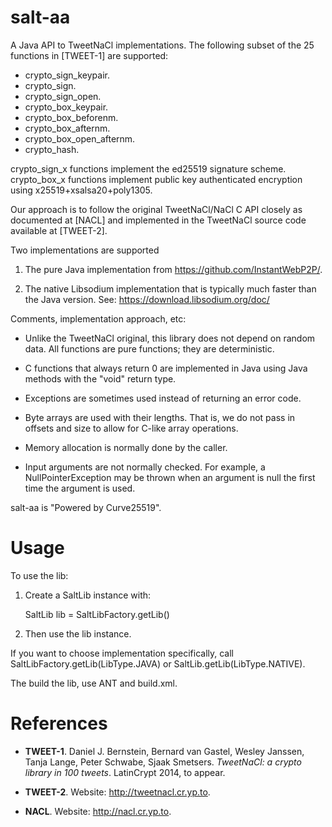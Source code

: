 salt-aa
=======

A Java API to TweetNaCl implementations. The following subset of the 
25 functions in [TWEET-1] are supported:

* crypto_sign_keypair.
* crypto_sign.
* crypto_sign_open.
* crypto_box_keypair.
* crypto_box_beforenm.
* crypto_box_afternm.
* crypto_box_open_afternm.
* crypto_hash.

crypto_sign_x functions implement the ed25519 signature scheme.
crypto_box_x functions implement public key authenticated encryption 
using x25519+xsalsa20+poly1305.

Our approach is to follow the original TweetNaCl/NaCl C API closely
as documented at [NACL] and implemented in the TweetNaCl source code
available at [TWEET-2].

Two implementations are supported

1. The pure Java implementation from 
   https://github.com/InstantWebP2P/.
   
2. The native Libsodium implementation that is typically
much faster than the Java version. See: 
    https://download.libsodium.org/doc/

Comments, implementation approach, etc:

* Unlike the TweetNaCl original, this library does not depend on random 
  data. All functions are pure functions; they are deterministic.
  
* C functions that always return 0 are implemented in Java using 
  Java methods with the "void" return type.
  
* Exceptions are sometimes used instead of returning an error code.

* Byte arrays are used with their lengths. That is, we do not pass in 
  offsets and size to allow for C-like array operations.
  
* Memory allocation is normally done by the caller.

* Input arguments are not normally checked. 
  For example, a NullPointerException may be thrown when an argument is null
  the first time the argument is used.

salt-aa is "Powered by Curve25519".


Usage
=====

To use the lib:

1. Create a SaltLib instance with:

    SaltLib lib = SaltLibFactory.getLib()
    
2. Then use the lib instance.

If you want to choose implementation specifically, 
call SaltLibFactory.getLib(LibType.JAVA) or SaltLib.getLib(LibType.NATIVE).

The build the lib, use ANT and build.xml.



References
==========

* **TWEET-1**. Daniel J. Bernstein, Bernard van Gastel, Wesley Janssen, Tanja Lange, 
  Peter Schwabe, Sjaak Smetsers. 
  *TweetNaCl: a crypto library in 100 tweets*. LatinCrypt 2014, to appear.
  
* **TWEET-2**. Website: http://tweetnacl.cr.yp.to.

* **NACL**. Website: http://nacl.cr.yp.to.
